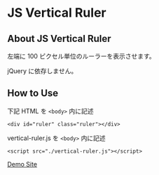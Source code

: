 # JS Vertical Ruler

## About JS Vertical Ruler

左端に 100 ピクセル単位のルーラーを表示させます。

jQuery に依存しません。

## How to Use

下記 HTML を `<body>` 内に記述

```
<div id="ruler" class="ruler"></div>
```

vertical-ruler.js を `<body>` 内に記述

```
<script src="./vertical-ruler.js"></script>
```

[Demo Site](https://yoshinorikanno.github.io/js-vertical-ruler/)
